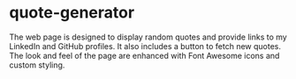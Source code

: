 # quote-generator
The web page is designed to display random quotes and provide links to my LinkedIn and GitHub profiles. It also includes a button to fetch new quotes. The look and feel of the page are enhanced with Font Awesome icons and custom styling.
